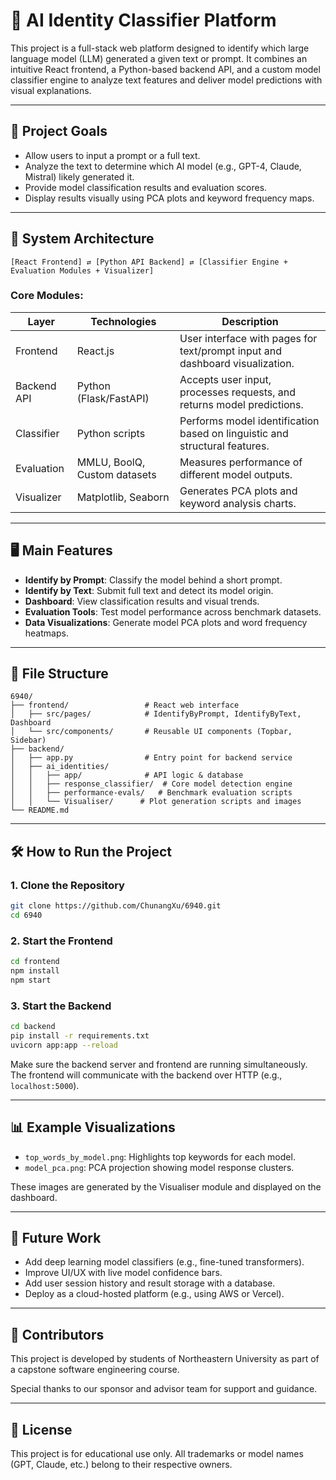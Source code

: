 # 🧠 AI Identity Classifier Platform

This project is a full-stack web platform designed to identify which large language model (LLM) generated a given text or prompt. It combines an intuitive React frontend, a Python-based backend API, and a custom model classifier engine to analyze text features and deliver model predictions with visual explanations.

---

## 🚀 Project Goals

- Allow users to input a prompt or a full text.
- Analyze the text to determine which AI model (e.g., GPT-4, Claude, Mistral) likely generated it.
- Provide model classification results and evaluation scores.
- Display results visually using PCA plots and keyword frequency maps.

---

## 🧱 System Architecture

```
[React Frontend] ⇄ [Python API Backend] ⇄ [Classifier Engine + Evaluation Modules + Visualizer]
```

### Core Modules:

| Layer       | Technologies         | Description |
|-------------|----------------------|-------------|
| Frontend    | React.js             | User interface with pages for text/prompt input and dashboard visualization. |
| Backend API | Python (Flask/FastAPI) | Accepts user input, processes requests, and returns model predictions. |
| Classifier  | Python scripts       | Performs model identification based on linguistic and structural features. |
| Evaluation  | MMLU, BoolQ, Custom datasets | Measures performance of different model outputs. |
| Visualizer  | Matplotlib, Seaborn  | Generates PCA plots and keyword analysis charts. |

---

## 🖥️ Main Features

- **Identify by Prompt**: Classify the model behind a short prompt.
- **Identify by Text**: Submit full text and detect its model origin.
- **Dashboard**: View classification results and visual trends.
- **Evaluation Tools**: Test model performance across benchmark datasets.
- **Data Visualizations**: Generate model PCA plots and word frequency heatmaps.

---

## 📁 File Structure

```
6940/
├── frontend/                 # React web interface
│   ├── src/pages/            # IdentifyByPrompt, IdentifyByText, Dashboard
│   └── src/components/       # Reusable UI components (Topbar, Sidebar)
├── backend/
│   ├── app.py                # Entry point for backend service
│   ├── ai_identities/
│   │   ├── app/              # API logic & database
│   │   ├── response_classifier/  # Core model detection engine
│   │   ├── performance-evals/   # Benchmark evaluation scripts
│   │   └── Visualiser/      # Plot generation scripts and images
└── README.md
```

---

## 🛠️ How to Run the Project

### 1. Clone the Repository
```bash
git clone https://github.com/ChunangXu/6940.git
cd 6940
```

### 2. Start the Frontend
```bash
cd frontend
npm install
npm start
```

### 3. Start the Backend
```bash
cd backend
pip install -r requirements.txt
uvicorn app:app --reload
```

Make sure the backend server and frontend are running simultaneously. The frontend will communicate with the backend over HTTP (e.g., `localhost:5000`).

---

## 📊 Example Visualizations

- `top_words_by_model.png`: Highlights top keywords for each model.
- `model_pca.png`: PCA projection showing model response clusters.

These images are generated by the Visualiser module and displayed on the dashboard.

---

## 📌 Future Work

- Add deep learning model classifiers (e.g., fine-tuned transformers).
- Improve UI/UX with live model confidence bars.
- Add user session history and result storage with a database.
- Deploy as a cloud-hosted platform (e.g., using AWS or Vercel).

---

## 🙌 Contributors

This project is developed by students of Northeastern University as part of a capstone software engineering course.

Special thanks to our sponsor and advisor team for support and guidance.

---

## 📄 License

This project is for educational use only. All trademarks or model names (GPT, Claude, etc.) belong to their respective owners.
